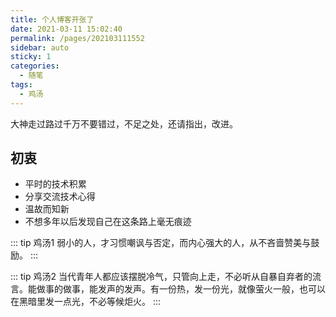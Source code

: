 ```yaml
---
title: 个人博客开张了
date: 2021-03-11 15:02:40
permalink: /pages/202103111552
sidebar: auto
sticky: 1
categories: 
  - 随笔
tags: 
  - 鸡汤
---
```


大神走过路过千万不要错过，不足之处，还请指出，改进。

<!-- more -->

## 初衷

- 平时的技术积累
- 分享交流技术心得
- 温故而知新
- 不想多年以后发现自己在这条路上毫无痕迹

::: tip 鸡汤1
弱小的人，才习惯嘲讽与否定，而内心强大的人，从不吝啬赞美与鼓励。
:::

::: tip 鸡汤2
当代青年人都应该摆脱冷气，只管向上走，不必听从自暴自弃者的流言。能做事的做事，能发声的发声。有一份热，发一份光，就像萤火一般，也可以在黑暗里发一点光，不必等候炬火。
:::
